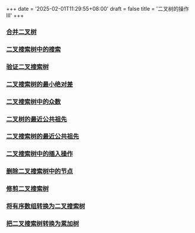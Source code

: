 +++
date = '2025-02-01T11:29:55+08:00'
draft = false
title = '二叉树的操作III'
+++

### [合并二叉树](https://leetcode.cn/problems/merge-two-binary-trees/)

### [二叉搜索树中的搜索](https://leetcode.cn/problems/search-in-a-binary-search-tree/)

### [验证二叉搜索树](https://leetcode.cn/problems/validate-binary-search-tree/)

### [二叉搜索树的最小绝对差](https://leetcode.cn/problems/minimum-absolute-difference-in-bst/)

### [二叉搜索树中的众数](https://leetcode.cn/problems/find-mode-in-binary-search-tree/)

### [二叉树的最近公共祖先](https://leetcode.cn/problems/lowest-common-ancestor-of-a-binary-tree/)

### [二叉搜索树的最近公共祖先](https://leetcode.cn/problems/lowest-common-ancestor-of-a-binary-search-tree/)

### [二叉搜索树中的插入操作](https://leetcode.cn/problems/insert-into-a-binary-search-tree/)

### [删除二叉搜索树中的节点](https://leetcode.cn/problems/delete-node-in-a-bst/)

### [修剪二叉搜索树](https://leetcode.cn/problems/trim-a-binary-search-tree/)

### [将有序数组转换为二叉搜索树](https://leetcode.cn/problems/convert-sorted-array-to-binary-search-tree/)

### [把二叉搜索树转换为累加树](https://leetcode.cn/problems/convert-bst-to-greater-tree/)

### []()

### []()

### []()

### []()

### []()
